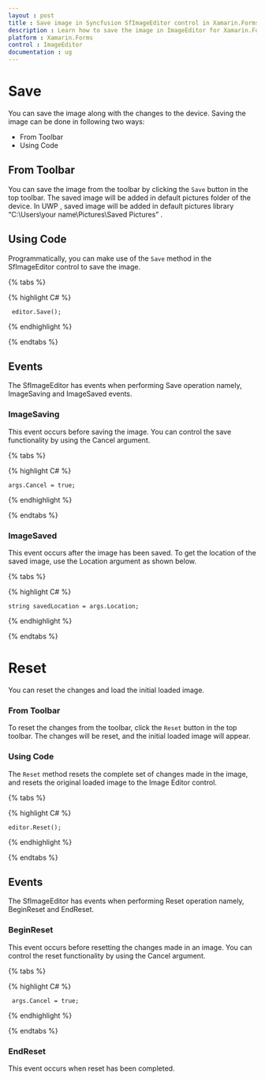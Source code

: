 ```yaml
---
layout : post
title : Save image in Syncfusion SfImageEditor control in Xamarin.Forms
description : Learn how to save the image in ImageEditor for Xamarin.Forms
platform : Xamarin.Forms
control : ImageEditor
documentation : ug
---
```


# Save

You can save the image along with the changes to the device. Saving the image can be done in following two ways:

* From Toolbar
* Using Code

## From Toolbar

You can save the image from the toolbar by clicking the `Save` button in the top toolbar. The saved image will be added in default pictures folder of the device. In UWP , saved image will be added in default pictures library “C:\Users\your name\Pictures\Saved Pictures” .


## Using Code

Programmatically, you can make use of the `Save` method in the SfImageEditor control to save the image.

{% tabs %}

{% highlight C# %}

     editor.Save();

{% endhighlight %}

{% endtabs %}

## Events

The SfImageEditor has events when performing Save operation namely, ImageSaving and ImageSaved events.

### ImageSaving

This event occurs before saving the image. You can control the save functionality by using the Cancel argument.

{% tabs %}

{% highlight C# %}

    args.Cancel = true;

{% endhighlight %}

{% endtabs %}

### ImageSaved

This event occurs after the image has been saved. To get the location of the saved image, use the Location argument as shown below.

{% tabs %}

{% highlight C# %}

    string savedLocation = args.Location;

{% endhighlight %}

{% endtabs %}

# Reset

You can reset the changes and load the initial loaded image.

### From Toolbar

To reset the changes from the toolbar, click the `Reset` button in the top toolbar. The changes will be reset, and the initial loaded image will appear.

### Using Code

The `Reset` method resets the complete set of changes made in the image, and resets the original loaded image to the Image Editor control.


{% tabs %}

{% highlight C# %}

    editor.Reset();

{% endhighlight %}

{% endtabs %}

## Events

The SfImageEditor has events when performing Reset operation namely, BeginReset and EndReset.

### BeginReset

This event occurs before resetting the changes made in an image. You can control the reset functionality by using the Cancel argument.

{% tabs %}

{% highlight C# %}

     args.Cancel = true;

{% endhighlight %}

{% endtabs %}

### EndReset

This event occurs when reset has been completed.


